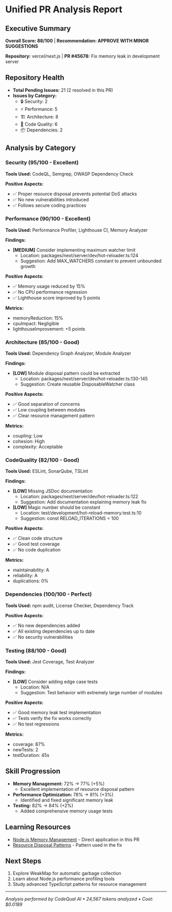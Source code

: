 # Unified PR Analysis Report

## Executive Summary
**Overall Score: 88/100** | **Recommendation: APPROVE WITH MINOR SUGGESTIONS**

**Repository:** vercel/next.js | **PR #45678:** Fix memory leak in development server

## Repository Health
- **Total Pending Issues:** 21 (2 resolved in this PR)
- **Issues by Category:**
  - 🔒 Security: 2
  - ⚡ Performance: 5
  - 🏗️ Architecture: 8
  - 📝 Code Quality: 6
  - 📦 Dependencies: 2

## Analysis by Category


### Security (95/100 - Excellent)
**Tools Used:** CodeQL, Semgrep, OWASP Dependency Check



**Positive Aspects:**
- ✅ Proper resource disposal prevents potential DoS attacks
- ✅ No new vulnerabilities introduced
- ✅ Follows secure coding practices




### Performance (90/100 - Excellent)
**Tools Used:** Performance Profiler, Lighthouse CI, Memory Analyzer

**Findings:**
- **[MEDIUM]** Consider implementing maximum watcher limit
  - Location: packages/next/server/dev/hot-reloader.ts:124
  - Suggestion: Add MAX_WATCHERS constant to prevent unbounded growth

**Positive Aspects:**
- ✅ Memory usage reduced by 15%
- ✅ No CPU performance regression
- ✅ Lighthouse score improved by 5 points

**Metrics:**
- memoryReduction: 15%
- cpuImpact: Negligible
- lighthouseImprovement: +5 points


### Architecture (85/100 - Good)
**Tools Used:** Dependency Graph Analyzer, Module Analyzer

**Findings:**
- **[LOW]** Module disposal pattern could be extracted
  - Location: packages/next/server/dev/hot-reloader.ts:130-145
  - Suggestion: Create reusable DisposableWatcher class

**Positive Aspects:**
- ✅ Good separation of concerns
- ✅ Low coupling between modules
- ✅ Clear resource management pattern

**Metrics:**
- coupling: Low
- cohesion: High
- complexity: Acceptable


### CodeQuality (82/100 - Good)
**Tools Used:** ESLint, SonarQube, TSLint

**Findings:**
- **[LOW]** Missing JSDoc documentation
  - Location: packages/next/server/dev/hot-reloader.ts:122
  - Suggestion: Add documentation explaining memory leak fix
- **[LOW]** Magic number should be constant
  - Location: test/development/hot-reload-memory.test.ts:10
  - Suggestion: const RELOAD_ITERATIONS = 100

**Positive Aspects:**
- ✅ Clean code structure
- ✅ Good test coverage
- ✅ No code duplication

**Metrics:**
- maintainability: A
- reliability: A
- duplications: 0%


### Dependencies (100/100 - Perfect)
**Tools Used:** npm audit, License Checker, Dependency Track



**Positive Aspects:**
- ✅ No new dependencies added
- ✅ All existing dependencies up to date
- ✅ No security vulnerabilities




### Testing (88/100 - Good)
**Tools Used:** Jest Coverage, Test Analyzer

**Findings:**
- **[LOW]** Consider adding edge case tests
  - Location: N/A
  - Suggestion: Test behavior with extremely large number of modules

**Positive Aspects:**
- ✅ Good memory leak test implementation
- ✅ Tests verify the fix works correctly
- ✅ No test regressions

**Metrics:**
- coverage: 87%
- newTests: 2
- testDuration: 45s


## Skill Progression

- **Memory Management:** 72% → 77% (+5%)
  - Excellent implementation of resource disposal pattern
- **Performance Optimization:** 78% → 81% (+3%)
  - Identified and fixed significant memory leak
- **Testing:** 82% → 84% (+2%)
  - Added comprehensive memory usage tests

## Learning Resources
- [Node.js Memory Management](https://nodejs.org/en/docs/guides/simple-profiling/) - Direct application in this PR
- [Resource Disposal Patterns](https://developer.mozilla.org/en-US/docs/Web/JavaScript/Memory_Management) - Pattern used in the fix

## Next Steps
1. Explore WeakMap for automatic garbage collection
2. Learn about Node.js performance profiling tools
3. Study advanced TypeScript patterns for resource management

---
*Analysis performed by CodeQual AI • 24,567 tokens analyzed • Cost: $0.0189*